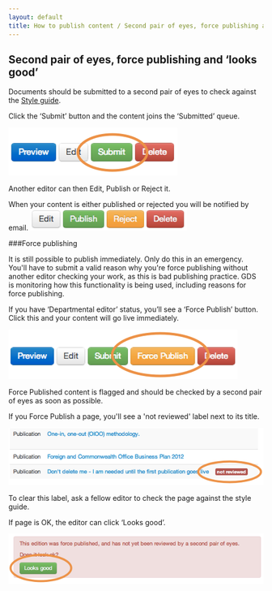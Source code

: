 ```yaml
---
layout: default
title: How to publish content / Second pair of eyes, force publishing and ‘looks good’
---
```


## Second pair of eyes, force publishing and ‘looks good’

Documents should be submitted to a second pair of eyes to check against the [Style guide](https://www.gov.uk/designprinciples/styleguide).

Click the ‘Submit’ button and the content joins the ‘Submitted’ queue.

![Second pair of eyes 1](second-pair-of-eyes-1.png)

Another editor can then Edit, Publish or Reject it.

When your content is either published or rejected you will be notified by email.
![Second pair of eyes 2](second-pair-of-eyes-2.png)

###Force publishing

It is still possible to publish immediately. Only do this in an emergency. You'll have to submit a valid reason why you're force publishing without another editor checking your work, as this is bad publishing practice. GDS is monitoring how this functionality is being used, including reasons for force publishing.

If you have ‘Departmental editor’ status, you’ll see a ‘Force Publish’ button. Click this and your content will go live immediately.

![Second pair of eyes 3](second-pair-of-eyes-3.png)

Force Published content is flagged and should be checked by a second pair of eyes as soon as possible.

If you Force Publish a page, you'll see a 'not reviewed' label next to its title.

![Second pair of eyes 4](second-pair-of-eyes-4.png)

To clear this label, ask a fellow editor to check the page against the style guide.

If page is OK, the editor can click ‘Looks good’.

![Second pair of eyes 5](second-pair-of-eyes-5.png)
	
	



